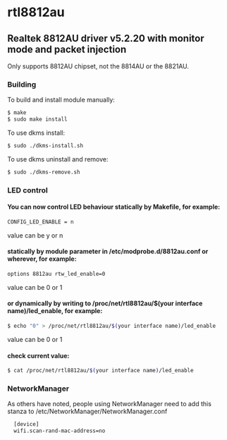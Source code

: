 # rtl8812au

## Realtek 8812AU driver v5.2.20 with monitor mode and packet injection

Only supports 8812AU chipset, not the 8814AU or the 8821AU.


### Building

To build and install module manually:
```sh
$ make
$ sudo make install
```

To use dkms install:

```sh
$ sudo ./dkms-install.sh
```

To use dkms uninstall and remove:

```sh
$ sudo ./dkms-remove.sh
```

### LED control

#### You can now control LED behaviour statically by Makefile, for example:

```sh
CONFIG_LED_ENABLE = n
```
value can be y or n

#### statically by module parameter in /etc/modprobe.d/8812au.conf or wherever, for example:

```sh
options 8812au rtw_led_enable=0
```
value can be 0 or 1

#### or dynamically by writing to /proc/net/rtl8812au/$(your interface name)/led_enable, for example:

```sh
$ echo "0" > /proc/net/rtl8812au/$(your interface name)/led_enable
```
value can be 0 or 1

#### check current value:

```sh
$ cat /proc/net/rtl8812au/$(your interface name)/led_enable
```

### NetworkManager

As others have noted, people using NetworkManager need to add this stanza to /etc/NetworkManager/NetworkManager.conf

```sh
  [device]
  wifi.scan-rand-mac-address=no
```
